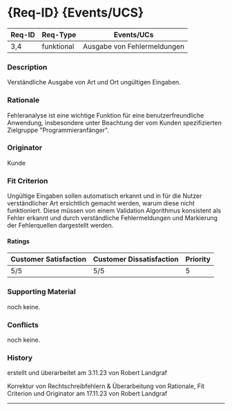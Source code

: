 # {Req-ID} {Events/UCS}

| Req-ID | Req-Type | Events/UCs                |
|--------|----------|---------------------------|
| 3,4    |funktional|Ausgabe von Fehlermeldungen|

### Description
Verständliche Ausgabe von Art und Ort ungültigen Eingaben.

### Rationale
Fehleranalyse ist eine wichtige Funktion für eine benutzerfreundliche Anwendung,
insbesondere unter Beachtung der vom Kunden spezifizierten Zielgruppe "Programmieranfänger".

### Originator
Kunde

### Fit Criterion
Ungültige Eingaben sollen automatisch erkannt und in für die Nutzer verständlicher
Art ersichtlich gemacht werden, warum diese nicht funktioniert.
Diese müssen von einem Validation Algorithmus konsistent als Fehler erkannt 
und durch verständliche Fehlermeldungen und Markierung der Fehlerquellen dargestellt werden.

#### Ratings
| Customer Satisfaction | Customer Dissatisfaction | Priority |
|-----------------------|--------------------------|----------|
| 5/5                   | 5/5                      | 5        |

### Supporting Material
noch keine.

### Conflicts
noch keine.

### History
erstellt und überarbeitet am 3.11.23 von Robert Landgraf

Korrektur von Rechtschreibfehlern & Überarbeitung von Rationale, Fit Criterion und Originator am 17.11.23 von Robert Landgraf

---
